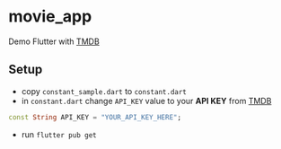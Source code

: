 # movie_app

Demo Flutter with [TMDB](https://www.themoviedb.org/)

## Setup
- copy `constant_sample.dart` to `constant.dart`
- in `constant.dart` change `API_KEY` value to your **API KEY** from [TMDB](https://www.themoviedb.org/)
```dart
const String API_KEY = "YOUR_API_KEY_HERE";
```
- run `flutter pub get`

